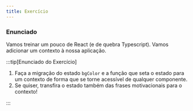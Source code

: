 ```yaml
---
title: Exercício
---
```


### Enunciado

Vamos treinar um pouco de React (e de quebra Typescript). Vamos adicionar um contexto à nossa aplicação.

:::tip[Enunciado do Exercício]

1. Faça a migração do estado `bgColor` e a função que seta o estado para um contexto de forma que se torne acessível de qualquer componente.
2. Se quiser, transfira o estado também das frases motivacionais para o contexto!

:::
